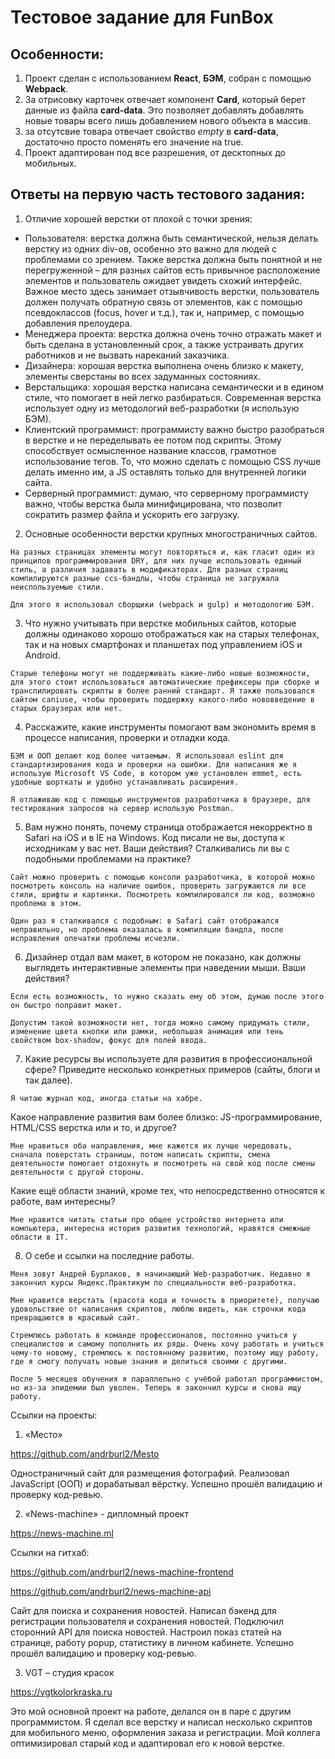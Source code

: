 # Тестовое задание для FunBox

## Особенности:

1. Проект сделан с использованием **React**, **БЭМ**, собран c помощью **Webpack**.
2. За отрисовку карточек отвечает компонент **Card**, который берет данные из файла **card-data**. Это позволяет добавлять добавлять новые товары всего лишь добавлением нового объекта в массив.
3. за отсутсвие товара отвечает свойство *empty* в **card-data**, достаточно просто поменять его значение на true.
4. Проект адаптирован под все разрешения, от десктопных до мобильных.

## Ответы на первую часть тестового задания:

1. Отличие хорошей верстки от плохой с точки зрения:
  * Пользователя: верстка должна быть семантической, нельзя делать верстку из одних div-ов, особенно это важно для людей с проблемами со зрением. Также верстка должна быть понятной и не перегруженной – для разных сайтов есть привычное расположение элементов и пользователь ожидает увидеть схожий интерфейс. Важное место здесь занимает отзывчивость верстки, пользователь должен получать обратную связь от элементов, как с помощью псевдоклассов (focus, hover и т.д.), так и, например, с помощью добавления прелоудера.
  *	Менеджера проекта: верстка должна очень точно отражать макет и быть сделана в установленный срок, а также устраивать других работников и не вызвать нареканий заказчика.
  *	Дизайнера: хорошая верстка выполнена очень близко к макету, элементы сверстаны во всех задуманных состояниях.
  *	Верстальщика: хорошая верстка написана семантически и в едином стиле, что помогает в ней легко разбираться. Современная верстка использует одну из методологий веб-разработки (я использую БЭМ).
  *	Клиентский программист: программисту важно быстро разобраться в верстке и не переделывать ее потом под скрипты. Этому способствует осмысленное название классов, грамотное использование тегов. То, что можно сделать с помощью CSS лучше делать именно им, а JS оставлять только для внутренней логики сайта.
  *	Серверный программист: думаю, что серверному программисту важно, чтобы верстка была минифицирована, что позволит сократить размер файла и ускорить его загрузку.

2. Основные особенности верстки крупных многостраничных сайтов.

```
На разных страницах элементы могут повторяться и, как гласит один из принципов программирования DRY, для них лучше использовать единый стиль, а различия задавать в модификаторах. Для разных страниц компилируются разные ccs-бандлы, чтобы страница не загружала неиспользуемые стили.

Для этого я использовал сборщики (webpack и gulp) и методологию БЭМ.
```

3. Что нужно учитывать при верстке мобильных сайтов, которые должны одинаково хорошо отображаться как на старых телефонах, так и на новых смартфонах и планшетах под управлением iOS и Android.

```
Старые телефоны могут не поддерживать какие-либо новые возможности, для этого стоит использоваться автоматические префиксеры при сборке и транспилировать скрипты в более ранний стандарт. Я также пользовался сайтом caniuse, чтобы проверить поддержку какого-либо нововведение в старых браузерах или нет.
```

4. Расскажите, какие инструменты помогают вам экономить время в процессе написания, проверки и отладки кода.

```
БЭМ и ООП делают код более читаемым. Я использовал eslint для стандартизирования кода и проверки на ошибки. Для написания же я использую Microsoft VS Code, в котором уже установлен emmet, есть удобные шорткаты и удобно устанавливать расширения.

Я отлаживаю код с помощью инструментов разработчика в браузере, для тестирования запросов на сервер использую Postman.
```

5. Вам нужно понять, почему страница отображается некорректно в Safari на iOS и в IE на Windows. Код писали не вы, доступа к исходникам у вас нет. Ваши действия? Сталкивались ли вы с подобными проблемами на практике?

```
Сайт можно проверить с помощью консоли разработчика, в которой можно посмотреть консоль на наличие ошибок, проверить загружаются ли все стили, шрифты и картинки. Посмотреть компилировался ли код, возможно проблема в этом.

Один раз я сталкивался с подобным: в Safari сайт отображался неправильно, но проблема оказалась в компиляции бандла, после исправления опечатки проблемы исчезли.
```

6. Дизайнер отдал вам макет, в котором не показано, как должны выглядеть интерактивные элементы при наведении мыши. Ваши действия?

```
Если есть возможность, то нужно сказать ему об этом, думаю после этого он быстро поправит макет.

Допустим такой возможности нет, тогда можно самому придумать стили, изменение цвета кнопки или рамки, небольшая анимация или тень свойством box-shadow, фокус для полей ввода.
```

7. Какие ресурсы вы используете для развития в профессиональной сфере? Приведите несколько конкретных примеров (сайты, блоги и так далее).

`Я читаю журнал код, иногда статьи на хабре.`

  Какое направление развития вам более близко: JS-программирование, HTML/CSS верстка или и то, и другое?

`Мне нравиться оба направления, мне кажется их лучше чередовать, сначала поверстать страницы, потом написать скрипты, смена деятельности помогает отдохнуть и посмотреть на свой код после смены деятельности с другой стороны.`

  Какие ещё области знаний, кроме тех, что непосредственно относятся к работе, вам интересны?

`Мне нравится читать статьи про общее устройство интернета или компьютера, интересна история развития технологий, нравятся смежные области в IT.`

8. О себе и ссылки на последние работы.

```
Меня зовут Андрей Бурлаков, я начинающий Web-разработчик. Недавно я закончил курсы Яндекс.Практикум по специальности веб-разработка.

Мне нравится верстать (красота кода и точность в приоритете), получаю удовольствие от написания скриптов, люблю видеть, как строчки кода превращаются в красивый сайт.

Стремлюсь работать в команде профессионалов, постоянно учиться у специалистов и самому пополнить их ряды. Очень хочу работать и учиться чему-то новому, стремлюсь к постоянному развитию, поэтому ищу работу, где я смогу получать новые знания и делиться своими с другими.

После 5 месяцев обучения я параллельно с учёбой работал программистом, но из-за эпидемии был уволен. Теперь я закончил курсы и снова ищу работу.
```

Ссылки на проекты:
1. «Место»

  https://github.com/andrburl2/Mesto

  Одностраничный сайт для размещения фотографий. Реализовал JavaScript (ООП) и дорабатывал вёрстку. Успешно прошёл валидацию и проверку код-ревью.

2. «News-machine» - дипломный проект

  https://news-machine.ml

  Ссылки на гитхаб:

  https://github.com/andrburl2/news-machine-frontend

  https://github.com/andrburl2/news-machine-api

  Сайт для поиска и сохранения новостей. Написал бэкенд для регистрации пользователя и сохранения новостей. Подключил сторонний API для поиска новостей. Настроил показ статей на странице, работу popup, статистику в личном кабинете. Успешно прошёл валидацию и проверку код-ревью.

3. VGT – студия красок

  https://vgtkolorkraska.ru

  Это мой основной проект на работе, делался он в паре с другим программистом. Я сделал все верстку и написал несколько скриптов для мобильного меню, оформления заказа и регистрации. Мой коллега оптимизировал старый код и адаптировал его к новой верстке.
